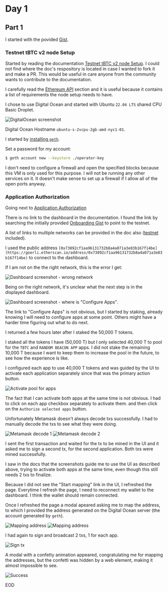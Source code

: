 # Day 1

## Part 1

I started with the povided [Gist](https://gist.github.com/sashatanase/9c0543a0db194080b956991fb91ee426).

### Testnet tBTC v2 node Setup

Started by reading the documentation [Testnet tBTC v2 node Setup](https://docs.threshold.network/app-development/ropsten-testnet-staking/testnet-tbtc-v2-node-setup). I could not find where the doc's respository is located in case I wanted to fork it and make a PR. This would be useful in care anyone from the community wants to contribute to the documentation.

I carefully read the [Ethereum API](https://docs.threshold.network/app-development/ropsten-testnet-staking/testnet-tbtc-v2-node-setup#ethereum-api) section and it is useful because it contains a list of requirements the node setup needs to have.

I chose to use Digital Ocean and started with Ubuntu `22.04 LTS` shared CPU Basic Droplet. 

![DigitalOcean screenshot](./static/SCR-20221019-qju.png)

Digital Ocean Hostname `ubuntu-s-2vcpu-2gb-amd-nyc1-01`.

I started by [installing `geth`](https://geth.ethereum.org/docs/install-and-build/installing-geth#ubuntu-via-ppas).

Set a password for my account:

```sh
$ geth account new --keystore ./operator-key
```

I don't need to configure a firewall and open the specified blocks because this VM is only used for this purpose. I will not be running any other services on it. It doesn't make sense to set up a firewall if I allow all of the open ports anyway.

### Application Authorization

Going next to [Application Authorization](https://docs.threshold.network/app-development/ropsten-testnet-staking/testnet-tbtc-v2-node-setup#application-authorization)

There is no link to the dashboard in the documentation. I found the link by searching the initially provided [Onboarding Gist](https://gist.github.com/sashatanase/9c0543a0db194080b956991fb91ee426) to point to the testnet.

A list of links to multiple networks can be provided in the doc also ([testnet](https://dashboard.test.threshold.network/overview/network) included). 

I used the public address `[0x73892cf1aa96131732b8a4a071a3e83b167f14be](https://goerli.etherscan.io/address/0x73892cf1aa96131732b8a4a071a3e83b167f14be)` to connect to the dashboard.

If I am not on the the right network, this is the error I get:

![Dashboard screenshot - wrong network](./static/SCR-20221019-sa0.png)

Being on the right network, it's unclear what the next step is in the displayed dashboard.

![Dashboard screenshot - where is "Configure Apps"](./static/SCR-20221019-sg1.png).

The link to "Configure Apps" is not obvious, but I started by staking, already knowing I will need to configure apps at some point. Others might have a harder time figuring out what to do next.

I returned a few hours later after I staked the 50,000 T tokens.

I staked all the tokens I have (50,000 T) but I only selected 40,000 T to pool for the `TBTC` and `RANDOM BEACON APP` apps. I did not stake the remaining 10,000 T because I want to keep them to increase the pool in the future, to see how the experience is like.

I configured each app to use 40,000 T tokens and was guided by the UI to activate each application separately since that was the primary action button.

![Activate pool for apps](./static/SCR-20221019-wz5.png)

The fact that I can activate both apps at the same time is not obvious. I had to click on each app checkbox separately to activate them. and then click on the `Authorize selected apps` button.

Unfortunately Metamask doesn't always decode txs successfully. I had to manually decode the txs to see what they were doing.

![Metamask decode 1](./static/SCR-20221019-x1a.png)
![Metamask decode 2](./static/SCR-20221019-x1y.png)

I sent the first transaction and waited for the tx to be mined in the UI and it asked me to sign a second tx, for the second application. Both txs were mined successfully.

I saw in the docs that the screenshots guide me to use the UI as described above, trying to activate both apps at the same time, even though this still needs 2 txs to finalize.

Because I did not see the "Start mapping" link in the UI, I refreshed the page. Everytime I refresh the page, I need to reconnect my wallet to the dashboard. I think the wallet should remain connected.

Once I refreshed the page a modal apeared asking me to map the address, to which I provided the address generated on the Digital Ocean server (the account generated by `geth`).

![Mapping address](./static/SCR-20221019-x92.png)
![Mapping address](./static/SCR-20221019-x9y.png)

I had again to sign and broadcast 2 txs, 1 for each app.

![Sign tx](./static/SCR-20221019-xa7.png)

A modal with a confetty animation appeared, congratulating me for mapping the addresses, but the confetti was hidden by a web element, making it almost impossible to see.

![Success](./static/SCR-20221020-q.png)

EOD